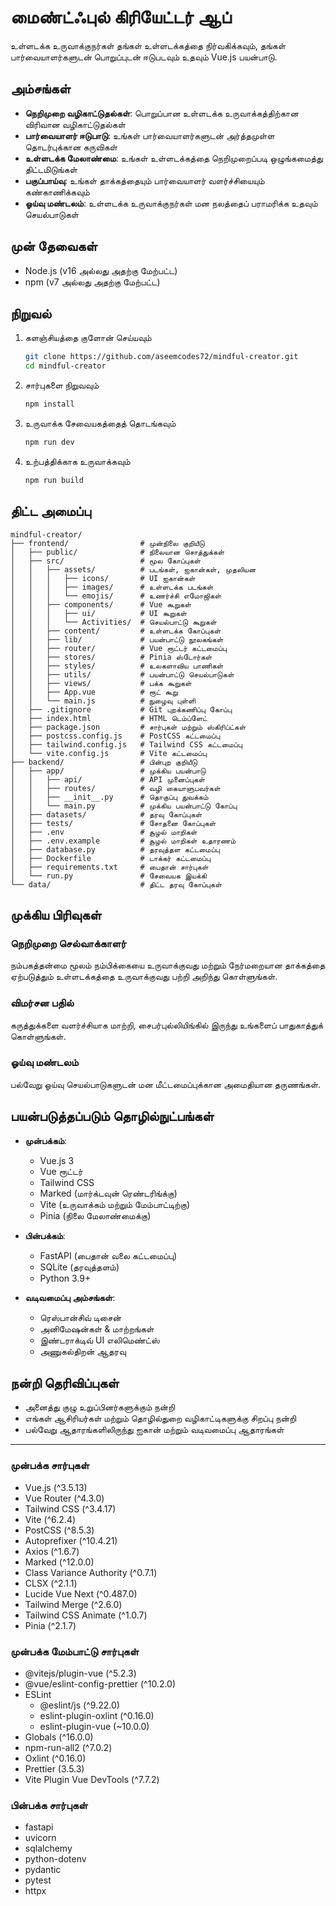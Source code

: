 # மைண்ட்ஃபுல் கிரியேட்டர் ஆப்

உள்ளடக்க உருவாக்குநர்கள் தங்கள் உள்ளடக்கத்தை நிர்வகிக்கவும், தங்கள் பார்வையாளர்களுடன் பொறுப்புடன் ஈடுபடவும் உதவும் Vue.js பயன்பாடு.

## அம்சங்கள்

- **நெறிமுறை வழிகாட்டுதல்கள்**: பொறுப்பான உள்ளடக்க உருவாக்கத்திற்கான விரிவான வழிகாட்டுதல்கள்
- **பார்வையாளர் ஈடுபாடு**: உங்கள் பார்வையாளர்களுடன் அர்த்தமுள்ள தொடர்புக்கான கருவிகள்
- **உள்ளடக்க மேலாண்மை**: உங்கள் உள்ளடக்கத்தை நெறிமுறைப்படி ஒழுங்கமைத்து திட்டமிடுங்கள்
- **பகுப்பாய்வு**: உங்கள் தாக்கத்தையும் பார்வையாளர் வளர்ச்சியையும் கண்காணிக்கவும்
- **ஓய்வு மண்டலம்**: உள்ளடக்க உருவாக்குநர்கள் மன நலத்தைப் பராமரிக்க உதவும் செயல்பாடுகள்

## முன் தேவைகள்

- Node.js (v16 அல்லது அதற்கு மேற்பட்ட)
- npm (v7 அல்லது அதற்கு மேற்பட்ட)

## நிறுவல்

1. களஞ்சியத்தை குளோன் செய்யவும்
   ```bash
   git clone https://github.com/aseemcodes72/mindful-creator.git
   cd mindful-creator
   ```

2. சார்புகளை நிறுவவும்
   ```bash
   npm install
   ```

3. உருவாக்க சேவையகத்தைத் தொடங்கவும்
   ```bash
   npm run dev
   ```

4. உற்பத்திக்காக உருவாக்கவும்
   ```bash
   npm run build
   ```

## திட்ட அமைப்பு

```
mindful-creator/
├── frontend/                # முன்நிலை குறியீடு
│   ├── public/              # நிலையான சொத்துக்கள்
│   ├── src/                 # மூல கோப்புகள்
│   │   ├── assets/          # படங்கள், ஐகான்கள், முதலியன
│   │   │   ├── icons/       # UI ஐகான்கள்
│   │   │   ├── images/      # உள்ளடக்க படங்கள்
│   │   │   └── emojis/      # உணர்ச்சி எமோஜிகள்
│   │   ├── components/      # Vue கூறுகள்
│   │   │   ├── ui/          # UI கூறுகள்
│   │   │   └── Activities/  # செயல்பாட்டு கூறுகள்
│   │   ├── content/         # உள்ளடக்க கோப்புகள்
│   │   ├── lib/             # பயன்பாட்டு நூலகங்கள்
│   │   ├── router/          # Vue ரூட்டர் கட்டமைப்பு
│   │   ├── stores/          # Pinia ஸ்டோர்கள்
│   │   ├── styles/          # உலகளாவிய பாணிகள்
│   │   ├── utils/           # பயன்பாட்டு செயல்பாடுகள்
│   │   ├── views/           # பக்க கூறுகள்
│   │   ├── App.vue          # ரூட் கூறு
│   │   └── main.js          # நுழைவு புள்ளி
│   ├── .gitignore           # Git புறக்கணிப்பு கோப்பு
│   ├── index.html           # HTML டெம்ப்ளேட்
│   ├── package.json         # சார்புகள் மற்றும் ஸ்கிரிப்ட்கள்
│   ├── postcss.config.js    # PostCSS கட்டமைப்பு
│   ├── tailwind.config.js   # Tailwind CSS கட்டமைப்பு
│   └── vite.config.js       # Vite கட்டமைப்பு
├── backend/                 # பின்புற குறியீடு
│   ├── app/                 # முக்கிய பயன்பாடு
│   │   ├── api/             # API முனைப்புகள்
│   │   ├── routes/          # வழி கையாளுபவர்கள்
│   │   ├── __init__.py      # தொகுப்பு துவக்கம்
│   │   └── main.py          # முக்கிய பயன்பாட்டு கோப்பு
│   ├── datasets/            # தரவு கோப்புகள்
│   ├── tests/               # சோதனை கோப்புகள்
│   ├── .env                 # சூழல் மாறிகள்
│   ├── .env.example         # சூழல் மாறிகள் உதாரணம்
│   ├── database.py          # தரவுத்தள கட்டமைப்பு
│   ├── Dockerfile           # டாக்கர் கட்டமைப்பு
│   ├── requirements.txt     # பைதான் சார்புகள்
│   └── run.py               # சேவையக இயக்கி
└── data/                    # திட்ட தரவு கோப்புகள்
```

## முக்கிய பிரிவுகள்

### நெறிமுறை செல்வாக்காளர்
நம்பகத்தன்மை மூலம் நம்பிக்கையை உருவாக்குவது மற்றும் நேர்மறையான தாக்கத்தை ஏற்படுத்தும் உள்ளடக்கத்தை உருவாக்குவது பற்றி அறிந்து கொள்ளுங்கள்.

### விமர்சன பதில்
கருத்துக்களை வளர்ச்சியாக மாற்றி, சைபர்புல்லியிங்கில் இருந்து உங்களைப் பாதுகாத்துக் கொள்ளுங்கள்.

### ஓய்வு மண்டலம்
பல்வேறு ஓய்வு செயல்பாடுகளுடன் மன மீட்டமைப்புக்கான அமைதியான தருணங்கள்.

## பயன்படுத்தப்படும் தொழில்நுட்பங்கள்

- **முன்பக்கம்**:
  - Vue.js 3
  - Vue ரூட்டர்
  - Tailwind CSS
  - Marked (மார்க்டவுன் ரெண்டரிங்க்கு)
  - Vite (உருவாக்கம் மற்றும் மேம்பாட்டிற்கு)
  - Pinia (நிலை மேலாண்மைக்கு)

- **பின்பக்கம்**:
  - FastAPI (பைதான் வலை கட்டமைப்பு)
  - SQLite (தரவுத்தளம்)
  - Python 3.9+

- **வடிவமைப்பு அம்சங்கள்**:
  - ரெஸ்பான்சிவ் டிசைன்
  - அனிமேஷன்கள் & மாற்றங்கள்
  - இண்டராக்டிவ் UI எலிமெண்ட்ஸ்
  - அணுகல்திறன் ஆதரவு

## நன்றி தெரிவிப்புகள்

- அனைத்து குழு உறுப்பினர்களுக்கும் நன்றி
- எங்கள் ஆசிரியர்கள் மற்றும் தொழில்துறை வழிகாட்டிகளுக்கு சிறப்பு நன்றி
- பல்வேறு ஆதாரங்களிலிருந்து ஐகான் மற்றும் வடிவமைப்பு ஆதாரங்கள்

---

### முன்பக்க சார்புகள்
- Vue.js (^3.5.13)
- Vue Router (^4.3.0)
- Tailwind CSS (^3.4.17)
- Vite (^6.2.4)
- PostCSS (^8.5.3)
- Autoprefixer (^10.4.21)
- Axios (^1.6.7)
- Marked (^12.0.0)
- Class Variance Authority (^0.7.1)
- CLSX (^2.1.1)
- Lucide Vue Next (^0.487.0)
- Tailwind Merge (^2.6.0)
- Tailwind CSS Animate (^1.0.7)
- Pinia (^2.1.7)

### முன்பக்க மேம்பாட்டு சார்புகள்
- @vitejs/plugin-vue (^5.2.3)
- @vue/eslint-config-prettier (^10.2.0)
- ESLint
  - @eslint/js (^9.22.0)
  - eslint-plugin-oxlint (^0.16.0)
  - eslint-plugin-vue (~10.0.0)
- Globals (^16.0.0)
- npm-run-all2 (^7.0.2)
- Oxlint (^0.16.0)
- Prettier (3.5.3)
- Vite Plugin Vue DevTools (^7.7.2)

### பின்பக்க சார்புகள்
- fastapi
- uvicorn
- sqlalchemy
- python-dotenv
- pydantic
- pytest
- httpx 